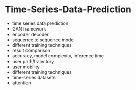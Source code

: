 # Time-Series-Data-Prediction                 
- time series data prediction           
- GAN framework               
- encoder decoder               
- sequence to sequence model              
- different training techniques  
- result comparison      
- accuracy, model complexity, inference time       
- user path/trajectory     
- user mobility   
- different training techniques 
- time-series datasets 
- attention  
  
